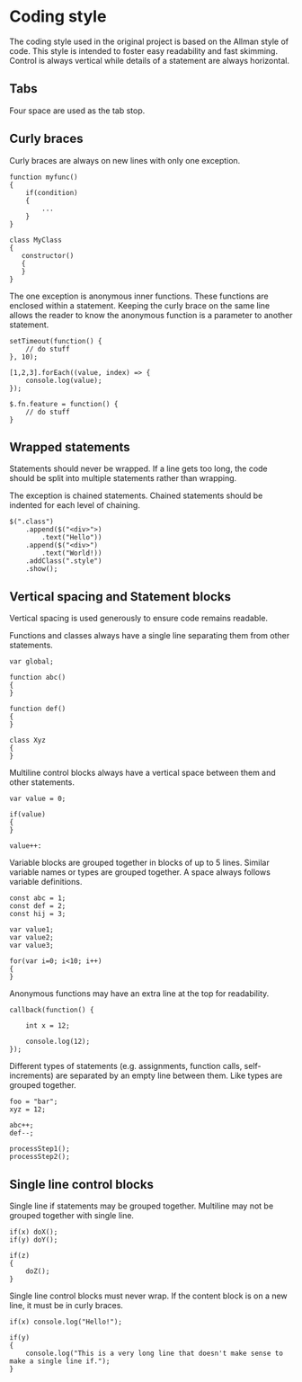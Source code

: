 # Coding style

The coding style used in the original project is based on the Allman style of code. This style is intended to foster easy readability and fast skimming. Control is always vertical while details of a statement are always horizontal. 

## Tabs

Four space are used as the tab stop.

## Curly braces

Curly braces are always on new lines with only one exception.

```
function myfunc()
{
    if(condition)
    {
        ...
    }
}

class MyClass
{
   constructor()
   {
   }
}
```

The one exception is anonymous inner functions. These functions are enclosed within a statement. Keeping the curly brace on the same line allows the reader to know the anonymous function is a parameter to another statement.

```
setTimeout(function() {
    // do stuff
}, 10);

[1,2,3].forEach((value, index) => {
    console.log(value);
});

$.fn.feature = function() {
    // do stuff
}
```

## Wrapped statements

Statements should never be wrapped. If a line gets too long, the code should be split into multiple statements rather than wrapping. 

The exception is chained statements. Chained statements should be indented for each level of chaining.

```
$(".class")
    .append($("<div>">)
        .text("Hello"))
    .append($("<div>")
        .text("World!))
    .addClass(".style")
    .show();
```


## Vertical spacing and Statement blocks

Vertical spacing is used generously to ensure code remains readable.

Functions and classes always have a single line separating them from other statements.

```
var global;

function abc()
{
}

function def()
{
}

class Xyz
{
}
```

Multiline control blocks always have a vertical space between them and other statements.

```
var value = 0;

if(value)
{
}

value++:
```

Variable blocks are grouped together in blocks of up to 5 lines. Similar variable names or types are grouped together. A space always follows variable definitions.

```
const abc = 1;
const def = 2;
const hij = 3;

var value1;
var value2;
var value3;

for(var i=0; i<10; i++)
{
}
```

Anonymous functions may have an extra line at the top for readability.

```
callback(function() {

    int x = 12;

    console.log(12);
});
```

Different types of statements (e.g. assignments, function calls, self-increments) are separated by an empty line between them. Like types are grouped together.

```
foo = "bar";
xyz = 12;

abc++;
def--;

processStep1();
processStep2();

```

## Single line control blocks

Single line if statements may be grouped together. Multiline may not be grouped together with single line.

```
if(x) doX();
if(y) doY();

if(z)
{
    doZ();
}
```

Single line control blocks must never wrap. If the content block is on a new line, it must be in curly braces.

```
if(x) console.log("Hello!");

if(y)
{
    console.log("This is a very long line that doesn't make sense to make a single line if.");
}
```
